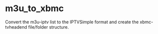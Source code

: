 # m3u_to_xbmc
Convert the m3u-iptv list to the IPTVSimple format and create the xbmc-tvheadend file/folder structure.

